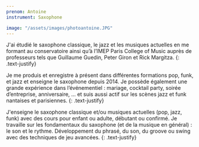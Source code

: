 ```yaml
---
prenom: Antoine
instrument: Saxophone

image: "/assets/images/photoantoine.JPG"
---
```


J'ai étudié le saxophone classique, le jazz et les musiques actuelles en me formant au conservatoire ainsi qu’à l’IMEP Paris College of Music auprès de professeurs tels que Guillaume Guedin, Peter Giron et Rick Margitza.
{: .text-justify}

Je me produis et enregistre à présent dans différentes formations pop, funk, et jazz et enseigne le saxophone depuis 2014. Je possède également une grande expérience dans l’événementiel : mariage, cocktail party, soirée d’entreprise, anniversaire, … et suis aussi actif sur les scènes jazz et funk nantaises et parisiennes.
{: .text-justify}

J'enseigne le saxophone classique et/ou musiques actuelles (pop, jazz, funk) avec des cours pour enfant ou adulte, débutant ou confirmé. Je travaille sur les fondamentaux du saxophone (et de la musique en général) : le son et le rythme. Développement du phrasé, du son, du groove ou swing avec des techniques de jeu avancées.
{: .text-justify}
